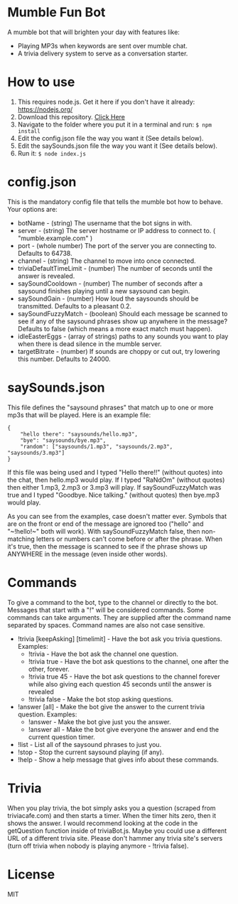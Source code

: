# Mumble Fun Bot

A mumble bot that will brighten your day with features like:
* Playing MP3s when keywords are sent over mumble chat.
* A trivia delivery system to serve as a conversation starter.

# How to use
1. This requires node.js. Get it here if you don't have it already: https://nodejs.org/
2. Download this repository. [Click Here](https://github.com/kylepaulsen/mumble-fun-bot/archive/master.zip)
3. Navigate to the folder where you put it in a terminal and run: `$ npm install`
4. Edit the config.json file the way you want it (See details below).
5. Edit the saySounds.json file the way you want it (See details below).
5. Run it: `$ node index.js`

# config.json
This is the mandatory config file that tells the mumble bot how to behave.
Your options are:
* botName - (string) The username that the bot signs in with.
* server - (string) The server hostname or IP address to connect to. ( "mumble.example.com" )
* port - (whole number) The port of the server you are connecting to. Defaults to 64738.
* channel - (string) The channel to move into once connected.
* triviaDefaultTimeLimit - (number) The number of seconds until the answer is revealed.
* saySoundCooldown - (number) The number of seconds after a saysound finishes playing until a new saysound can begin.
* saySoundGain - (number) How loud the saysounds should be transmitted. Defaults to a pleasant 0.2.
* saySoundFuzzyMatch - (boolean) Should each message be scanned to see if any of the saysound phrases show up anywhere in the message? Defaults to false (which means a more exact match must happen).
* idleEasterEggs - (array of strings) paths to any sounds you want to play when there is dead silence in the mumble server.
* targetBitrate - (number) If sounds are choppy or cut out, try lowering this number. Defaults to 24000.

# saySounds.json
This file defines the "saysound phrases" that match up to one or more mp3s that will be played. Here is an example file:
```
{
    "hello there": "saysounds/hello.mp3",
    "bye": "saysounds/bye.mp3",
    "random": ["saysounds/1.mp3", "saysounds/2.mp3", "saysounds/3.mp3"]
}
```

If this file was being used and I typed "Hello there!!" (without quotes) into the chat, then hello.mp3 would play. If I typed "RaNdOm" (without quotes) then either 1.mp3, 2.mp3 or 3.mp3 will play. If saySoundFuzzyMatch was true and I typed "Goodbye. Nice talking." (without quotes) then bye.mp3 would play.

As you can see from the examples, case doesn't matter ever. Symbols that are on the front or end of the message are ignored too ("hello" and "~!hello!~" both will work). With saySoundFuzzyMatch false, then non-matching letters or numbers can't come before or after the phrase. When it's true, then the message is scanned to see if the phrase shows up ANYWHERE in the message (even inside other words).

# Commands
To give a command to the bot, type to the channel or directly to the bot. Messages that start with a "!" will be considered commands. Some commands can take arguments. They are supplied after the command name separated by spaces. Command names are also not case sensitive.

* !trivia [keepAsking] [timelimit] - Have the bot ask you trivia questions. Examples:
  * !trivia - Have the bot ask the channel one question.
  * !trivia true - Have the bot ask questions to the channel, one after the other, forever.
  * !trivia true 45 - Have the bot ask questions to the channel forever while also giving each question 45 seconds until the answer is revealed
  * !trivia false - Make the bot stop asking questions.
* !answer [all] - Make the bot give the answer to the current trivia question. Examples:
  * !answer - Make the bot give just you the answer.
  * !answer all - Make the bot give everyone the answer and end the current question timer.
* !list - List all of the saysound phrases to just you.
* !stop - Stop the current saysound playing (if any).
* !help - Show a help message that gives info about these commands.

# Trivia
When you play trivia, the bot simply asks you a question (scraped from triviacafe.com) and then starts a timer. When the timer hits zero, then it shows the answer. I would recommend looking at the code in the getQuestion function inside of triviaBot.js. Maybe you could use a different URL of a different trivia site. Please don't hammer any trivia site's servers (turn off trivia when nobody is playing anymore - !trivia false).

# License

MIT
